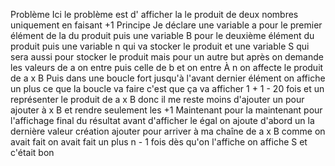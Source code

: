 Problème 
Ici le problème est d' afficher la le produit de deux nombres uniquement en faisant +1
Principe
Je déclare une variable a pour le premier élément de la du produit puis une variable B pour le deuxième élément du produit puis une variable n qui va stocker le produit et une variable S qui sera aussi pour stocker le produit mais pour un autre but après on demande les valeurs de a on entre puis celle de b et on entre 
À n on affecte le produit de a x B 
Puis dans une boucle fort jusqu'à l'avant dernier élément on affiche un plus ce que la boucle va faire c'est que ça va afficher 1 + 1 - 20 fois et un représenter le produit de a x B donc il me reste moins d'ajouter un pour ajouter à x B et rendre seulement les +1 
Maintenant pour la maintenant pour l'affichage final du résultat avant d'afficher le égal on ajoute d'abord un la dernière valeur création ajouter pour arriver à ma chaîne de a x B comme on avait fait on avait fait un plus n - 1 fois dès qu'on l'affiche on affiche S et c'était bon
